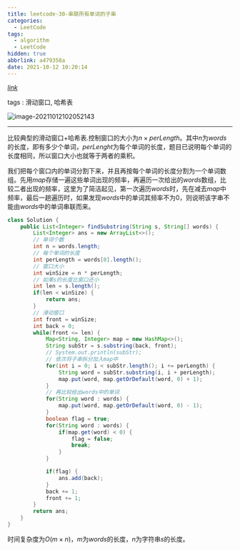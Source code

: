 ```yaml
---
title: leetcode-30-串联所有单词的子串
categories:
  - LeetCode
tags:
  - algorithm
  - LeetCode
hidden: true
abbrlink: a479358a
date: 2021-10-12 10:20:14
---
```


[$link$](https://leetcode-cn.com/problems/substring-with-concatenation-of-all-words/)

tags : 滑动窗口, 哈希表

![image-20211012102052143](https://gitee.com/cao_ziqiang/img/raw/master/20211012102052.png)

<hr/>

比较典型的滑动窗口+哈希表.控制窗口的大小为$n \times perLength$。其中$n$为$words$的长度，即有多少个单词，$perLenght$为每个单词的长度，题目已说明每个单词的长度相同，所以窗口大小也就等于两者的乘积。

我们把每个窗口内的单词分割下来，并且再按每个单词的长度分割为一个单词数组。先用$map$存储一遍这些单词出现的频率，再遍历一次给出的$words$数组，比较二者出现的频率，这里为了简洁起见，第一次遍历$words$时，先在减去$map$中频率，最后一趟遍历时，如果发现$words$中的单词其频率不为0，则说明该字串不能由$words$中的单词串联而来。

```java
class Solution {
    public List<Integer> findSubstring(String s, String[] words) {
        List<Integer> ans = new ArrayList<>();
        // 单词个数
        int n = words.length;
        // 每个单词的长度
        int perLength = words[0].length();
        // 窗口大小
        int winSize = n * perLength;
        // 如果s的长度比窗口还小
        int len = s.length();
        if(len < winSize) {
            return ans;
        }
        // 滑动窗口
        int front = winSize;
        int back = 0;
        while(front <= len) {
            Map<String, Integer> map = new HashMap<>();
            String subStr = s.substring(back, front);
            // System.out.println(subStr);
            // 依次将子串拆分加入map中
            for(int i = 0; i < subStr.length(); i += perLength) {
                String word = subStr.substring(i, i + perLength);
                map.put(word, map.getOrDefault(word, 0) + 1);
            }
            // 再比较给出words中的单词
            for(String word : words) {
                map.put(word, map.getOrDefault(word, 0) - 1);
            }
            boolean flag = true;
            for(String word : words) {
                if(map.get(word) < 0) {
                    flag = false;
                    break;
                }
            }

            if(flag) {
                ans.add(back);
            }
            back += 1;
            front += 1;
        }
        return ans;
    }
}
```

时间复杂度为$O(m\times n)$，$m$为$words$的长度，$n$为字符串$s$的长度。

